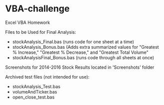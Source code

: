 # VBA-challenge
Excel VBA Homework

Files to be Used for Final Analysis:
- stockAnalysis_Final.bas (runs code for one sheet at a time)
- stockAnalysis_Bonus.bas (Adds extra summarized values for "Greatest % Increase," "Greatest % Decrease," and "Greatest Total Volume"
- stockAnalysisFinal_Bonus.bas (runs code through all sheets at once)

Screenshots for 2014-2016 Stock Results located in 'Screenshots' folder

Archived test files (not intended for use):
- stockAnalysis_Test.bas
- volumeAndTicker.bas
- open_close_test.bas
